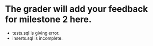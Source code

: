 # The grader will add your feedback for milestone 2 here.
* tests.sql is giving error.
* inserts.sql is incomplete. 
